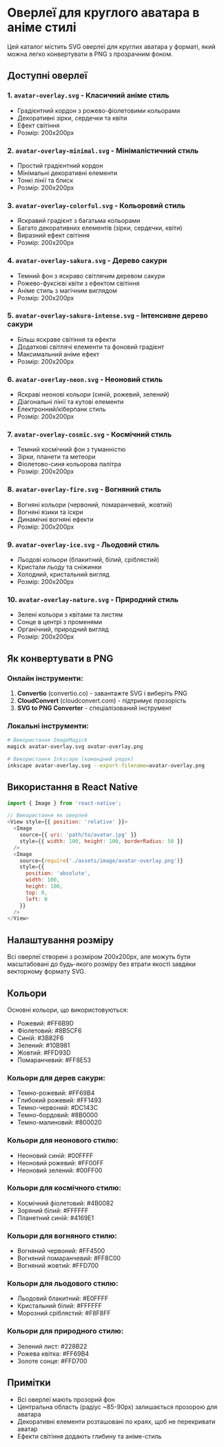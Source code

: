 # Оверлеї для круглого аватара в аніме стилі

Цей каталог містить SVG оверлеї для круглих аватара у форматі, який можна легко конвертувати в PNG з прозрачним фоном.

## Доступні оверлеї

### 1. `avatar-overlay.svg` - Класичний аніме стиль
- Градієнтний кордон з рожево-фіолетовими кольорами
- Декоративні зірки, сердечки та квіти
- Ефект світіння
- Розмір: 200x200px

### 2. `avatar-overlay-minimal.svg` - Мінімалістичний стиль
- Простий градієнтний кордон
- Мінімальні декоративні елементи
- Тонкі лінії та блиск
- Розмір: 200x200px

### 3. `avatar-overlay-colorful.svg` - Кольоровий стиль
- Яскравий градієнт з багатьма кольорами
- Багато декоративних елементів (зірки, сердечки, квіти)
- Виразний ефект світіння
- Розмір: 200x200px

### 4. `avatar-overlay-sakura.svg` - Дерево сакури
- Темний фон з яскраво світлячим деревом сакури
- Рожево-фуксієві квіти з ефектом світіння
- Аніме стиль з магічним виглядом
- Розмір: 200x200px

### 5. `avatar-overlay-sakura-intense.svg` - Інтенсивне дерево сакури
- Більш яскраве світіння та ефекти
- Додаткові світлячі елементи та фоновий градієнт
- Максимальний аніме ефект
- Розмір: 200x200px

### 6. `avatar-overlay-neon.svg` - Неоновий стиль
- Яскраві неонові кольори (синій, рожевий, зелений)
- Діагональні лінії та кутові елементи
- Електронний/кіберпанк стиль
- Розмір: 200x200px

### 7. `avatar-overlay-cosmic.svg` - Космічний стиль
- Темний космічний фон з туманністю
- Зірки, планети та метеори
- Фіолетово-синя кольорова палітра
- Розмір: 200x200px

### 8. `avatar-overlay-fire.svg` - Вогняний стиль
- Вогняні кольори (червоний, помаранчевий, жовтий)
- Вогняні язики та іскри
- Динамічні вогняні ефекти
- Розмір: 200x200px

### 9. `avatar-overlay-ice.svg` - Льодовий стиль
- Льодові кольори (блакитний, білий, сріблястий)
- Кристали льоду та сніжинки
- Холодний, кристальний вигляд
- Розмір: 200x200px

### 10. `avatar-overlay-nature.svg` - Природний стиль
- Зелені кольори з квітами та листям
- Сонце в центрі з променями
- Органічний, природний вигляд
- Розмір: 200x200px

## Як конвертувати в PNG

### Онлайн інструменти:
1. **Convertio** (convertio.co) - завантажте SVG і виберіть PNG
2. **CloudConvert** (cloudconvert.com) - підтримує прозорість
3. **SVG to PNG Converter** - спеціалізований інструмент

### Локальні інструменти:
```bash
# Використання ImageMagick
magick avatar-overlay.svg avatar-overlay.png

# Використання Inkscape (командний рядок)
inkscape avatar-overlay.svg --export-filename=avatar-overlay.png
```

## Використання в React Native

```javascript
import { Image } from 'react-native';

// Використання як оверлей
<View style={{ position: 'relative' }}>
  <Image 
    source={{ uri: 'path/to/avatar.jpg' }}
    style={{ width: 100, height: 100, borderRadius: 50 }}
  />
  <Image 
    source={require('./assets/image/avatar-overlay.png')}
    style={{ 
      position: 'absolute', 
      width: 100, 
      height: 100,
      top: 0,
      left: 0
    }}
  />
</View>
```

## Налаштування розміру

Всі оверлеї створені з розміром 200x200px, але можуть бути масштабовані до будь-якого розміру без втрати якості завдяки векторному формату SVG.

## Кольори

Основні кольори, що використовуються:
- Рожевий: #FF6B9D
- Фіолетовий: #8B5CF6
- Синій: #3B82F6
- Зелений: #10B981
- Жовтий: #FFD93D
- Помаранчевий: #FF8E53

### Кольори для дерев сакури:
- Темно-рожевий: #FF69B4
- Глибокий рожевий: #FF1493
- Темно-червоний: #DC143C
- Темно-бордовий: #8B0000
- Темно-малиновий: #800020

### Кольори для неонового стилю:
- Неоновий синій: #00FFFF
- Неоновий рожевий: #FF00FF
- Неоновий зелений: #00FF00

### Кольори для космічного стилю:
- Космічний фіолетовий: #4B0082
- Зоряний білий: #FFFFFF
- Планетний синій: #4169E1

### Кольори для вогняного стилю:
- Вогняний червоний: #FF4500
- Вогняний помаранчевий: #FF8C00
- Вогняний жовтий: #FFD700

### Кольори для льодового стилю:
- Льодовий блакитний: #E0FFFF
- Кристальний білий: #FFFFFF
- Морозний сріблястий: #F8F8FF

### Кольори для природного стилю:
- Зелений лист: #228B22
- Рожева квітка: #FF69B4
- Золоте сонце: #FFD700

## Примітки

- Всі оверлеї мають прозорий фон
- Центральна область (радіус ~85-90px) залишається прозорою для аватара
- Декоративні елементи розташовані по краях, щоб не перекривати аватар
- Ефекти світіння додають глибину та аніме-стиль
